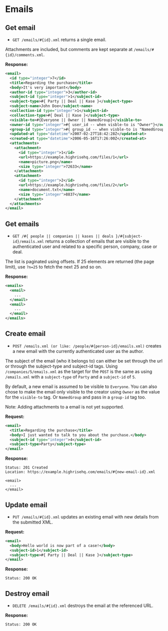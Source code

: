 Emails
======


Get email
---------

* `GET /emails/#{id}.xml` returns a single email.

Attachments are included, but comments are kept separate at `/emails/#{id}/comments.xml`.

**Response:**

``` xml
<email>
  <id type="integer">7</id>
  <title>Regarding the purchase</title>
  <body>It's very important</body>
  <author-id type="integer">3</author-id>
  <subject-id type="integer">1</subject-id>
  <subject-type>#{ Party || Deal || Kase }</subject-type>
  <subject-name>John Doe</subject-name>
  <collection-id type="integer">1</subject-id>
  <collection-type>#{ Deal || Kase }</subject-type>
  <visible-to>#{Everyone || Owner || NamedGroup}</visible-to>
  <owner-id type="integer">#{ user_id -- when visble-to is "Owner"}</owner-id>
  <group-id type="integer">#{ group_id -- when visble-to is "NamedGroup"}</group-id>
  <updated-at type="datetime">2007-02-27T18:42:28Z</updated-at>
  <created-at type="datetime">2006-05-16T17:26:00Z</created-at>
  <attachments>
    <attachment>
      <id type="integer">1</id>
      <url>https://example.highrisehq.com/files/1</url>
      <name>picture.png</name>
      <size type="integer">72633</name>
    </attachment>
    <attachment>
      <id type="integer">2</id>
      <url>https://example.highrisehq.com/files/2</url>
      <name>document.txt</name>
      <size type="integer">8837</name>
    </attachment>
  </attachments>
</email>
```


Get emails
----------

* `GET /#{ people || companies || kases || deals }/#{subject-id}/emails.xml` returns a collection of emails that are visible to the authenticated user and related to a specific person, company, case or deal.

The list is paginated using offsets. If 25 elements are returned (the page limit), use `?n=25` to fetch the next 25 and so on.

**Response:**

``` xml
<emails>
  <email>
    ...
  </email>
  <email>
    ...
  </email>
</emails>
```


Create email
------------

* `POST /emails.xml (or like: /people/#{person-id}/emails.xml)` creates a new email with the currently authenticated user as the author.

The subject of the email (who it belongs to) can either be set through the url or through the subject-type and subject-id tags. Using `/companies/5/emails.xml` as the target for the `POST` is the same as using `/emails.xml` with a `subject-type` of `Party` and a `subject-id` of `5`.

By default, a new email is assumed to be visible to `Everyone`. You can also chose to make the email only visible to the creator using `Owner` as the value for the `visible-to` tag. Or `NamedGroup` and pass in a `group-id` tag too.

Note: Adding attachments to a email is not yet supported.

**Request:**

``` xml
<email>
  <title>Regarding the purchase</title>
  <body>I just wanted to talk to you about the purchase.</body>
  <subject-id type="integer">4</subject-id>
  <subject-type>Party</subject-type>
</email>
```

**Response:**

    Status: 201 Created
    Location: https://example.highrisehq.com/emails/#{new-email-id}.xml

    <email>
      ...
    </email>


Update email
------------

* `PUT /emails/#{id}.xml` updates an existing email with new details from the submitted XML.

**Request:**

``` xml
<email>
  <body>Hello world is now part of a case!</body>
  <subject-id>1</subject-id>
  <subject-type>#{ Party || Deal || Kase }</subject-type>
</email>
```

**Response:**

    Status: 200 OK


Destroy email
-------------

* `DELETE /emails/#{id}.xml` destroys the email at the referenced URL.

**Response:**

    Status: 200 OK
